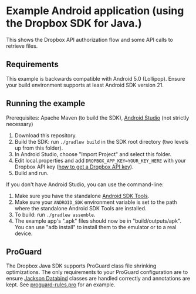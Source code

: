 # Example Android application (using the Dropbox SDK for Java.)

This shows the Dropbox API authorization flow and some API calls to retrieve files.

## Requirements

This example is backwards compatible with Android 5.0 (Lollipop). Ensure your build environment supports at least Android SDK version 21.

## Running the example

Prerequisites: Apache Maven (to build the SDK), [Android Studio](http://developer.android.com/sdk/installing/) (not strictly necessary)

1. Download this repository.
2. Build the SDK: run `./gradlew build` in the SDK root directory (two levels up from this folder).
3. In Android Studio, choose "Import Project" and select this folder.
4. Edit local.properties and add `DROPBOX_APP_KEY=YOUR_KEY_HERE` with your Dropbox API key ([how to get a Dropbox API key](../../ReadMe.md#get-a-dropbox-api-key)).
5. Build and run.

If you don't have Android Studio, you can use the command-line:

1. Make sure you have the standalone [Android SDK Tools](http://developer.android.com/sdk/installing/).
2. Make sure your `ANDROID_SDK` environment variable is set to the path where the standalone Android SDK Tools are installed.
3. To build: run `./gradlew assemble`.
4. The example app's ".apk" files should now be in "build/outputs/apk".  You can use "adb install" to install them to the emulator or to a real device.

## ProGuard

The Dropbox Java SDK supports ProGuard class file shrinking optimizations. The only requirements to
your ProGuard configuration are to ensure [Jackson Databind](https://github.com/FasterXML/jackson-databind)
classes are handled correctly and annotations are kept. See [proguard-rules.pro](proguard-rules.pro) for an example.
